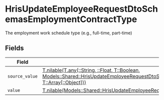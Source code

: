 # HrisUpdateEmployeeRequestDtoSchemasEmploymentContractType

The employment work schedule type (e.g., full-time, part-time)


## Fields

| Field                                                                                                                                                                                                                                                              | Type                                                                                                                                                                                                                                                               | Required                                                                                                                                                                                                                                                           | Description                                                                                                                                                                                                                                                        |
| ------------------------------------------------------------------------------------------------------------------------------------------------------------------------------------------------------------------------------------------------------------------ | ------------------------------------------------------------------------------------------------------------------------------------------------------------------------------------------------------------------------------------------------------------------ | ------------------------------------------------------------------------------------------------------------------------------------------------------------------------------------------------------------------------------------------------------------------ | ------------------------------------------------------------------------------------------------------------------------------------------------------------------------------------------------------------------------------------------------------------------ |
| `source_value`                                                                                                                                                                                                                                                     | [T.nilable(T.any(::String, ::Float, T::Boolean, Models::Shared::HrisUpdateEmployeeRequestDtoSchemasEmploymentEmploymentContractType4, T::Array[::Object]))](../../models/shared/hrisupdateemployeerequestdtoschemasemploymentemploymentcontracttypesourcevalue.md) | :heavy_minus_sign:                                                                                                                                                                                                                                                 | N/A                                                                                                                                                                                                                                                                |
| `value`                                                                                                                                                                                                                                                            | [T.nilable(Models::Shared::HrisUpdateEmployeeRequestDtoSchemasEmploymentEmploymentContractTypeValue)](../../models/shared/hrisupdateemployeerequestdtoschemasemploymentemploymentcontracttypevalue.md)                                                             | :heavy_minus_sign:                                                                                                                                                                                                                                                 | N/A                                                                                                                                                                                                                                                                |